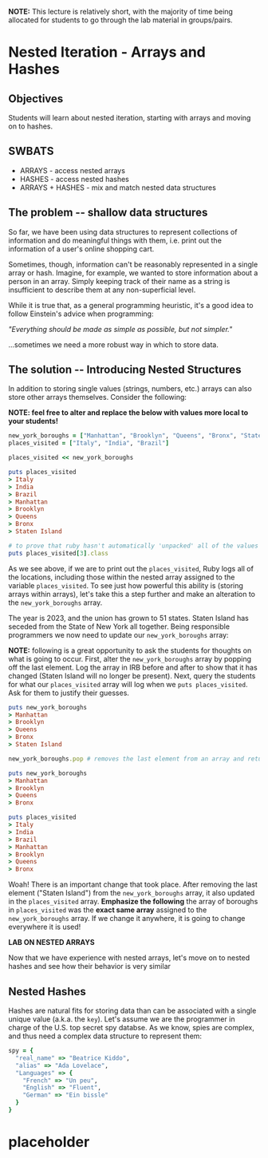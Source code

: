 **NOTE:** This lecture is relatively short, with the majority of time being allocated for students to go through the lab material in groups/pairs.


# Nested Iteration - Arrays and Hashes

## Objectives

Students will learn about nested iteration, starting with arrays and moving on to hashes.

## SWBATS

+ ARRAYS - access nested arrays
+ HASHES - access nested hashes
+ ARRAYS + HASHES - mix and match nested data structures

## The problem -- shallow data structures

So far, we have been using data structures to represent collections of information and do meaningful things with them, i.e. print out the information of a user's online shopping cart.

Sometimes, though, information can't be reasonably represented in a single array or hash. Imagine, for example, we wanted to store information about a person in an array. Simply keeping track of their name as a string is insufficient to describe them at any non-superficial level.

While it is true that, as a general programming heuristic, it's a good idea to follow Einstein's advice when programming:

  _"Everything should be made as simple as possible, but not simpler."_

...sometimes we need a more robust way in which to store data.

## The solution -- Introducing Nested Structures

In addition to storing single values (strings, numbers, etc.) arrays can also store other arrays themselves. Consider the following:

**NOTE: feel free to alter and replace the below with values more local to your students!**

```Ruby
new_york_boroughs = ["Manhattan", "Brooklyn", "Queens", "Bronx", "Staten Island"]
places_visited = ["Italy", "India", "Brazil"]

places_visited << new_york_boroughs

puts places_visited
> Italy
> India
> Brazil
> Manhattan
> Brooklyn
> Queens
> Bronx
> Staten Island

# to prove that ruby hasn't automatically 'unpacked' all of the values from new_york_boroughs into the places_visited array
puts places_visited[3].class
```

As we see above, if we are to print out the `places_visited`, Ruby logs all of the locations, including those within the nested array assigned to the variable `places_visited`. To see just how powerful this ability is (storing arrays within arrays), let's take this a step further and make an alteration to the `new_york_boroughs` array.

The year is 2023, and the union has grown to 51 states. Staten Island has seceded from the State of New York all together. Being responsible programmers we now need to update our `new_york_boroughs` array:

**NOTE:** following is a great opportunity to ask the students for thoughts on what is going to occur. First, alter the `new_york_boroughs` array by popping off the last element. Log the array in IRB before and after to show that it has changed (Staten Island will no longer be present). Next, query the students for what our `places_visited` array will log when we `puts places_visited`. Ask for them to justify their guesses.

```ruby
puts new_york_boroughs
> Manhattan
> Brooklyn
> Queens
> Bronx
> Staten Island

new_york_boroughs.pop # removes the last element from an array and returns it

puts new_york_boroughs
> Manhattan
> Brooklyn
> Queens
> Bronx

puts places_visited
> Italy
> India
> Brazil
> Manhattan
> Brooklyn
> Queens
> Bronx
```

Woah! There is an important change that took place. After removing the last element ("Staten Island") from the `new_york_boroughs` array, it also updated in the `places_visited` array. **Emphasize the following** the array of boroughs in `places_visited` was the **exact same array** assigned to the `new_york_boroughs` array. If we change it anywhere, it is going to change everywhere it is used!

**LAB ON NESTED ARRAYS**

Now that we have experience with nested arrays, let's move on to nested hashes and see how their behavior is very similar

## Nested Hashes

Hashes are natural fits for storing data than can be associated with a single unique value (a.k.a. the `key`). Let's assume we are the programmer in charge of the U.S. top secret spy databse. As we know, spies are complex, and thus need a complex data structure to represent them:

```Ruby
spy = {
  "real_name" => "Beatrice Kiddo",
  "alias" => "Ada Lovelace",
  "Languages" => {
    "French" => "Un peu",
    "English" => "Fluent",
    "German" => "Ein bissle"
  }
}
```





# placeholder
